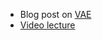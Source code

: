 * Blog post on [VAE](https://towardsdatascience.com/understanding-variational-autoencoders-vaes-f70510919f73)
* [Video lecture](https://youtu.be/dPRPGA0krOs)

